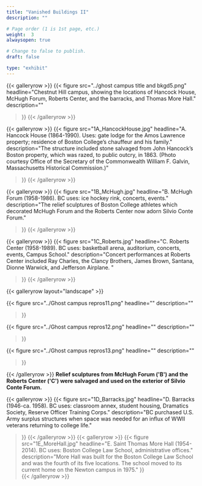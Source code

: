 ```yaml
---
title: "Vanished Buildings II"
description: ""

# Page order (1 is 1st page, etc.)
weight:  3
alwaysopen: true

# Change to false to publish.
draft: false

type: "exhibit"
---
```

{{< galleryrow >}}
{{< figure src="../ghost campus title and bkgd5.png"
                headline="Chestnut Hill campus, showing the locations of Hancock House, McHugh Forum, Roberts Center, and the barracks, and Thomas More Hall."
                description=""
>}}
{{< /galleryrow >}}

{{< galleryrow >}}
{{< figure src="1A_HancockHouse.jpg"
                headline="A. Hancock House (1864-1990). Uses: gate lodge for the Amos Lawrence property; residence of Boston College’s chauffeur and his family."
                description="The structure included stone salvaged from John Hancock’s Boston property, which was razed, to public outcry, in 1863. (Photo courtesy Office of the Secretary of the Commonwealth William F. Galvin, Massachusetts Historical Commission.)"
>}}
{{< /galleryrow >}}

{{< galleryrow >}}
{{< figure src="1B_McHugh.jpg"
                headline="B. McHugh Forum (1958-1986). BC uses: ice hockey rink, concerts, events."
                description="The relief sculptures of Boston College athletes which decorated McHugh Forum and the Roberts Center now adorn Silvio Conte Forum."
>}}
{{< /galleryrow >}}

{{< galleryrow >}}
{{< figure src="1C_Roberts.jpg"
                headline="C. Roberts Center (1958-1989). BC uses: basketball arena, auditorium, concerts, events, Campus School."
                description="Concert performances at Roberts Center included Ray Charles, the Clancy Brothers, James Brown, Santana, Dionne Warwick, and Jefferson Airplane. "
>}}
{{< /galleryrow >}}

{{< galleryrow layout="landscape" >}}

{{< figure src="../Ghost campus repros11.png"
           headline=""
           description=""
>}}

{{< figure src="../Ghost campus repros12.png"
           headline=""
           description=""
>}}

{{< figure src="../Ghost campus repros13.png"
           headline=""
           description=""
>}}


{{< /galleryrow >}}
__Relief sculptures from McHugh Forum ('B') and the Roberts Center ('C') were salvaged and used on the exterior of Silvio Conte Forum.__

{{< galleryrow >}}
{{< figure src="1D_Barracks.jpg"
                headline="D. Barracks (1946-ca. 1958). BC uses: classroom annex, student housing, Dramatics Society, Reserve Officer Training Corps."
                description="BC purchased U.S. Army surplus structures when space was needed for an influx of WWII veterans returning to college life."
>}}
{{< /galleryrow >}}
{{< galleryrow >}}
{{< figure src="1E_MoreHall.jpg"
                headline="E. Saint Thomas More Hall (1954-2014). BC uses: Boston College Law School, administrative offices."
                description="More Hall was built for the Boston College Law School and was the fourth of its five locations. The school moved to its current home on the Newton campus in 1975."
>}}				
{{< /galleryrow >}}
